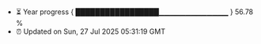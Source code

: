 - ⏳ Year progress { █████████████████▁▁▁▁▁▁▁▁▁▁▁▁▁ } 56.78 %
- ⏰ Updated on Sun, 27 Jul 2025 05:31:19 GMT

